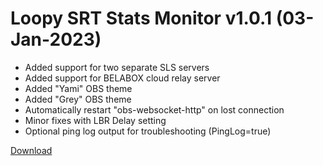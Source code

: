 # Loopy SRT Stats Monitor v1.0.1 (03-Jan-2023)

- Added support for two separate SLS servers
- Added support for BELABOX cloud relay server
- Added "Yami" OBS theme
- Added "Grey" OBS theme
- Automatically restart "obs-websocket-http" on lost connection
- Minor fixes with LBR Delay setting
- Optional ping log output for troubleshooting (PingLog=true)

[Download](https://github.com/loopy750/SRT-Stats-Monitor/raw/beta/loopy_srt_monitor_v1.0.1_beta_setup.exe)

